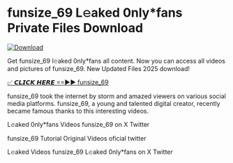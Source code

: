# funsize_69 L𝚎aked 0nly*fans Private Files Download

[![Download](https://i.imgur.com/PoXn3jX.png)](https://mediafirer.com/funsize_69)

Get funsize_69 l𝚎aked 0nly*fans all content. Now you can access all videos and pictures of funsize_69. New Updated Files 2025 download!

[✅ 𝘾𝙇𝙄𝘾𝙆 𝙃𝙀𝙍𝙀 ==►► funsize_69](https://mediafirer.com/funsize_69)

funsize_69 took the internet by storm and amazed viewers on various social media platforms. funsize_69, a young and talented digital creator, recently became famous thanks to this interesting videos.

L𝚎aked 0nly*fans Videos funsize_69 on X Twitter

funsize_69 Tutorial Original Videos oficial twitter

L𝚎aked Videos funsize_69 L𝚎aked 0nly*fans on X Twitter
